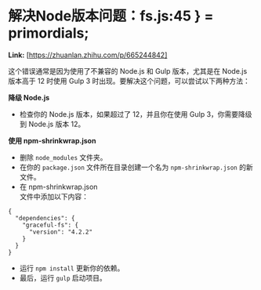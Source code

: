 # 解决Node版本问题：fs.js:45 } = primordials;



 **Link:** [https://zhuanlan.zhihu.com/p/665244842]



这个错误通常是因为使用了不兼容的 Node.js 和 Gulp 版本，尤其是在 Node.js 版本高于 12 时使用 Gulp 3 时出现。要解决这个问题，可以尝试以下两种方法：

**降级 Node.js**

* 检查你的 Node.js 版本，如果超过了 12，并且你在使用 Gulp 3，你需要降级到 Node.js 版本 12。

**使用 npm-shrinkwrap.json**

* 删除 `node_modules` 文件夹。
* 在你的 `package.json` 文件所在目录创建一个名为 `npm-shrinkwrap.json` 的新文件。
* 在 npm-shrinkwrap.json  
   文件中添加以下内容：

```
{
  "dependencies": {
    "graceful-fs": {
      "version": "4.2.2"
    }
  }
} 
```

* 运行 `npm install` 更新你的依赖。
* 最后，运行 `gulp` 启动项目。
